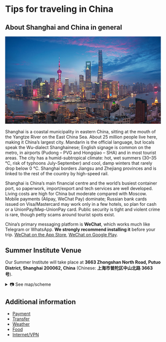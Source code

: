 # Tips for traveling in China

## About Shanghai and China in general

![Photo of Shanghai](images/Shanghai.jpg ":no-zoom")

Shanghai is a coastal municipality in eastern China, sitting at the mouth of the Yangtze River on the East China Sea. About 25 million people live here, making it China’s largest city. Mandarin is the official language, but locals speak the Wu-dialect Shanghainese; English signage is common on the metro, in airports (Pudong – PVG and Hongqiao – SHA) and in most tourist areas. The city has a humid-subtropical climate: hot, wet summers (30–35 °C, risk of typhoons July-September) and cool, damp winters that rarely drop below 0 °C. Shanghai borders Jiangsu and Zhejiang provinces and is linked to the rest of the country by high-speed rail.

Shanghai is China’s main financial centre and the world’s busiest container port, so paperwork, import/export and tech services are well developed. Living costs are high for China but moderate compared with Moscow. Mobile payments (Alipay, WeChat Pay) dominate; Russian bank cards issued on Visa/Mastercard may work only in a few hotels, so plan for cash or a UnionPay/Мир-UnionPay card. Public security is tight and violent crime is rare, though petty scams around tourist spots exist.

China’s primary messaging platform is **WeChat**, which works much like Telegram or WhatsApp. **We strongly recommend installing it** before your trip. [WeChat on the App Store](https://apps.apple.com/ru/app/wechat/id414478124?l=en-GB), [WeChat on Google Play](https://play.google.com/store/apps/details?id=com.tencent.mm&hl=en&pli=1). 

## Summer Institute Venue

Our Summer Institute will take place at **3663 Zhongshan North Road, Putuo District, Shanghai 200062, China** (Chinese: **上海市普陀区中山北路 3663 号**).

<details>
  <summary>📷 See map/scheme</summary>

  <!-- внутри можно использовать обычный Markdown -->
  ![Описание картинки](images/mapjpg)

</details>

## Additional information
- [Payment](payment.md)
- [Transfer](transfer.md)
- [Weather](weather.md)
- [Food](food.md)
- [Internet/VPN](internet.md)